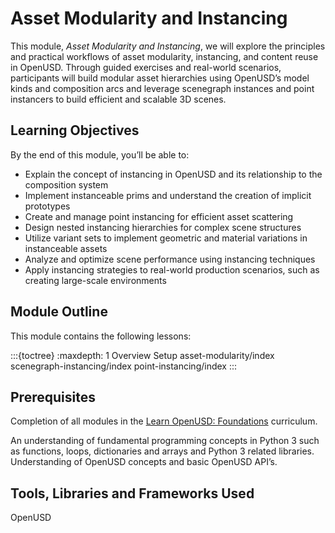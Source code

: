 # Asset Modularity and Instancing

This module, *Asset Modularity and Instancing*, we will explore the principles and practical workflows of asset modularity, instancing, and content reuse in OpenUSD. Through guided exercises and real-world scenarios, participants will build modular asset hierarchies using OpenUSD’s model kinds and composition arcs and leverage scenegraph instances and point instancers to build efficient and scalable 3D scenes.


## Learning Objectives

By the end of this module, you’ll be able to:

* Explain the concept of instancing in OpenUSD and its relationship to the composition system
* Implement instanceable prims and understand the creation of implicit prototypes
* Create and manage point instancing for efficient asset scattering
* Design nested instancing hierarchies for complex scene structures
* Utilize variant sets to implement geometric and material variations in instanceable assets
* Analyze and optimize scene performance using instancing techniques
* Apply instancing strategies to real-world production scenarios, such as creating large-scale environments


## Module Outline

This module contains the following lessons: 

:::{toctree}
:maxdepth: 1
Overview <self>
Setup <setup>
asset-modularity/index
scenegraph-instancing/index
point-instancing/index
:::


## Prerequisites

Completion of all modules in the [Learn OpenUSD: Foundations](https://www.nvidia.com/en-us/learn/learning-path/openusd/) curriculum.

An understanding of fundamental programming concepts in Python 3 such as functions, loops, dictionaries and arrays and Python 3 related libraries. Understanding of OpenUSD concepts and basic OpenUSD API’s.

## Tools, Libraries and Frameworks Used

OpenUSD